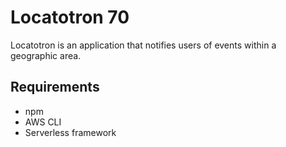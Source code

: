 # Locatotron 70

Locatotron is an application that notifies users of events within a geographic area.

## Requirements

- npm
- AWS CLI
- Serverless framework
